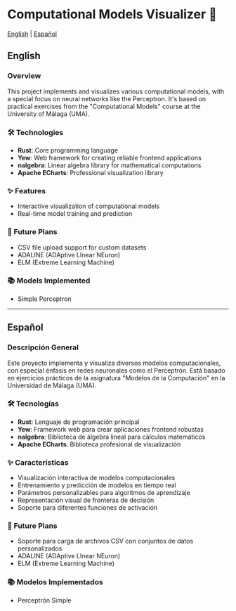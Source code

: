 # Computational Models Visualizer 🧠

[English](#english) | [Español](#español)

## English

### Overview
This project implements and visualizes various computational models, with a special focus on neural networks like the Perceptron. It's based on practical exercises from the "Computational Models" course at the University of Málaga (UMA).

### 🛠 Technologies
- **Rust**: Core programming language
- **Yew**: Web framework for creating reliable frontend applications
- **nalgebra**: Linear algebra library for mathematical computations
- **Apache ECharts**: Professional visualization library

### ✨ Features
- Interactive visualization of computational models
- Real-time model training and prediction

### 🚀 Future Plans
- CSV file upload support for custom datasets
- ADALINE (ADAptive LInear NEuron)
- ELM (Extreme Learning Machine)

### 📚 Models Implemented
- Simple Perceptron

---

## Español

### Descripción General
Este proyecto implementa y visualiza diversos modelos computacionales, con especial énfasis en redes neuronales como el Perceptrón. Está basado en ejercicios prácticos de la asignatura "Modelos de la Computación" en la Universidad de Málaga (UMA).

### 🛠 Tecnologías
- **Rust**: Lenguaje de programación principal
- **Yew**: Framework web para crear aplicaciones frontend robustas
- **nalgebra**: Biblioteca de álgebra lineal para cálculos matemáticos
- **Apache ECharts**: Biblioteca profesional de visualización

### ✨ Características
- Visualización interactiva de modelos computacionales
- Entrenamiento y predicción de modelos en tiempo real
- Parámetros personalizables para algoritmos de aprendizaje
- Representación visual de fronteras de decisión
- Soporte para diferentes funciones de activación

### 🚀 Future Plans
- Soporte para carga de archivos CSV con conjuntos de datos personalizados
- ADALINE (ADAptive LInear NEuron)
- ELM (Extreme Learning Machine)

### 📚 Modelos Implementados
- Perceptrón Simple
